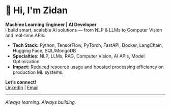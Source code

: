 # 👋 Hi, I'm Zidan

 **Machine Learning Engineer | AI Developer**  
I build smart, scalable AI solutions — from NLP & LLMs to Computer Vision and real-time APIs.

-  **Tech Stack:** Python, TensorFlow, PyTorch, FastAPI, Docker, LangChain, Hugging Face, SQL/MongoDB  
-  **Specialties:** NLP, LLMs, RAG, Computer Vision, AI APIs, Model Optimization
-  **Impact:** Reduced resource usage and boosted processing efficiency on production ML systems.

 **Let’s connect!**  
[LinkedIn](https://www.linkedin.com/in/sadir-ahmed-zidan/) | [Email](mailto:sazidan559@gmail.com)

---

*Always learning. Always building.*
